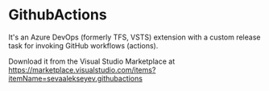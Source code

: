 # GithubActions
It's an Azure DevOps (formerly TFS, VSTS) extension with a custom release task for invoking GitHub workflows (actions).

Download it from the Visual Studio Marketplace at https://marketplace.visualstudio.com/items?itemName=sevaalekseyev.githubactions
